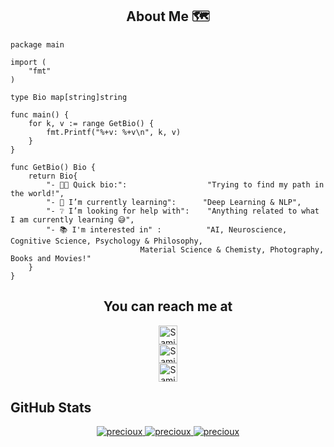 <h2 align="center">About Me 🗺️</h2> 

```golang
package main

import (
	"fmt"
)

type Bio map[string]string

func main() {
	for k, v := range GetBio() {
		fmt.Printf("%+v: %+v\n", k, v)
	}
}

func GetBio() Bio {
	return Bio{
		"- 👩‍💻 Quick bio:":                  "Trying to find my path in the world!",
		"- 🌱 I’m currently learning":      "Deep Learning & NLP",
		"- ❔ I’m looking for help with":    "Anything related to what I am currently learning 😅",
		"- 📚 I'm interested in" :          "AI, Neuroscience, Cognitive Science, Psychology & Philosophy,
						     Material Science & Chemisty, Photography, Books and Movies!"
	}
}
```

<h2 align="center">You can reach me at </h2>

<p align="center">

  <a href="https://www.linkedin.com/in/samin-mahdipour-8919a6133/">
    <img src="https://cdn.jsdelivr.net/npm/simple-icons@3.0.1/icons/linkedin.svg" alt="Samin Mahdipour's LinkedIn Profile" height="30" width="30" style="display:block">
  </a>

  <a href="https://www.kaggle.com/precioux">
    <img src="https://cdn4.iconfinder.com/data/icons/logos-and-brands-1/512/189_Kaggle_logo_logos-512.png" alt="Samin Mahdipour's Kaggle Profile" height="30" width="30" style="display:block">
  </a>
	
  <a href="mailto: uni.mahdipour@gmail.com">
    <img src="https://simpleicons.org/icons/gmail.svg" alt="Samin Mahdipour's Gmail" height="30" width="30" style="display:block">
  </a> 
  
</p>

## GitHub Stats

<!--
<summary><b>Precioux's Stats</b></summary>
<br/>
-->
<p align="center">
	<a href="https://github.com/Precioux">
	<img  src="https://github-readme-stats.vercel.app/api?username=precioux&show_icons=true&theme=graywhite" alt="precioux">
	<img  src="https://github-readme-streak-stats.herokuapp.com/?user=precioux" alt="precioux">
        <img  src="https://github-readme-stats.vercel.app/api/top-langs/?username=precioux&langs_count=10&theme=graywhite&layout=compact" alt="precioux">
	</a>
	<br/>
</p>
<br/>
<!--

